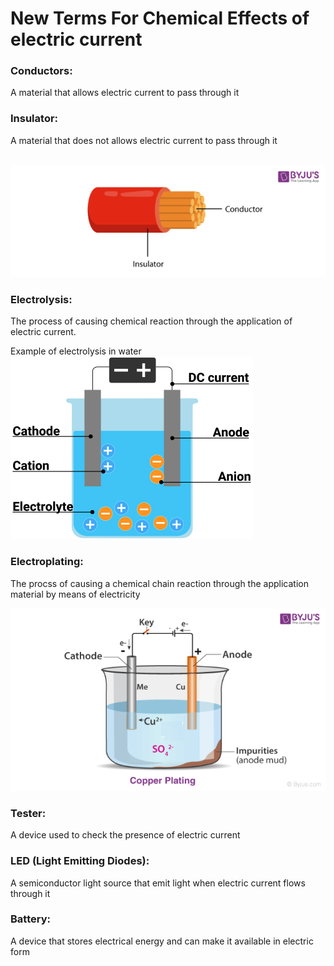 <h1>New Terms For Chemical Effects of electric current</h1>
<h3>Conductors: </h3> A material that allows electric current to pass through it <br>
<h3>Insulator: </h3> A material that does not allows electric current to pass through it <br>
<br>

![The example of conductor and insulator](image.png)

<h3>Electrolysis: </h3> The process of causing chemical reaction through the application of electric current.



Example of electrolysis in water
![Electrolysis in water](image-1.png)


<h3>Electroplating: </h3> The procss of causing a chemical chain reaction through the application material by means of electricity

![Copper Plating](image-2.png)

<h3>Tester: </h3> A device used to check the presence of electric current

<h3>LED (Light Emitting Diodes): </h3>  A semiconductor light source that emit light when electric current flows through it

<h3>Battery: </h3>A device that stores electrical energy and can make it available in electric form 